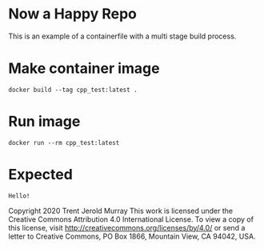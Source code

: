 # Now a Happy Repo

This is an example of a containerfile with a multi stage build process.

# Make container image
    docker build --tag cpp_test:latest .

# Run image
    docker run --rm cpp_test:latest
    
# Expected 
    Hello!

Copyright 2020 Trent Jerold Murray
This work is licensed under the Creative Commons Attribution 4.0 International License. To view a copy of this license, visit http://creativecommons.org/licenses/by/4.0/ or send a letter to Creative Commons, PO Box 1866, Mountain View, CA 94042, USA.
